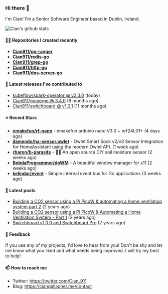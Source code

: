 ### Hi there 👋

I'm Cian! I'm a Senior Software Engineer based in Dublin, Ireland.

![Cian's github stats](https://github-readme-stats.vercel.app/api?username=CIan911&theme=dracula&show_icons=true)

#### 👨‍💻 Repositories I created recently
- **[Cian911/go-ranger](https://github.com/Cian911/go-ranger)**
- **[Cian911/redis-go](https://github.com/Cian911/redis-go)**
- **[Cian911/grep-go](https://github.com/Cian911/grep-go)**
- **[Cian911/http-go](https://github.com/Cian911/http-go)**
- **[Cian911/dns-server-go](https://github.com/Cian911/dns-server-go)**

#### 🚀 Latest releases I've contributed to


- [kubeflow/spark-operator @ v2.3.0](https://github.com/kubeflow/spark-operator/releases/tag/v2.3.0) (today)
- [Cian911/gomerge @ 3.4.0](https://github.com/Cian911/gomerge/releases/tag/3.4.0) (6 months ago)
- [Cian911/switchboard @ v1.0.1](https://github.com/Cian911/switchboard/releases/tag/v1.0.1) (11 months ago)

#### ⭐ Recent Stars


- **[emakefun/rf-nano](https://github.com/emakefun/rf-nano)** - emakefun arduino nano V3.0 &#43; nrf24L01&#43; (4 days ago)
- **[jlamendo/ha-sensor.owlet](https://github.com/jlamendo/ha-sensor.owlet)** - Owlet Smart Sock v2/v3 Sensor Integration for HomeAssistant using the modern Owlet API. (1 week ago)
- **[rbaron/b-parasite](https://github.com/rbaron/b-parasite)** - 🌱💧 An open source DIY soil moisture sensor (2 weeks ago)
- **[BobdaProgrammer/doWM](https://github.com/BobdaProgrammer/doWM)** - A beautiful window manager for x11 (2 weeks ago)
- **[kelindar/event](https://github.com/kelindar/event)** - Simple internal event bus for Go applications (3 weeks ago)

#### 📄 Latest posts
- [Building a CO2 sensor using a Pi PicoW &amp; automating a home ventilation system part 2](https://ciangallagher.me/2023/11/27/Co2-sensor-using-tiny-go-part-2/) (2 years ago)
- [Building a CO2 sensor using a Pi PicoW &amp; Automating a Home Ventilation System - Part 1](https://ciangallagher.me/2023/11/04/custom-co2-sensor-using-using-pi-picow/) (2 years ago)
- [Switchboard v1.0.0 and Switchboard Pro](https://ciangallagher.me/2022/09/17/Switchboard-v1-and-pro/) (2 years ago)

#### 💬 Feedback

If you use any of my projects, I'd love to hear from you! Don't be shy and let me know what you liked
and what needs being improved. I will try my best to help!

#### 📫 How to reach me

- Twitter: https://twitter.com/Cian_911
- Blog: https://ciangallagher.me/contact
